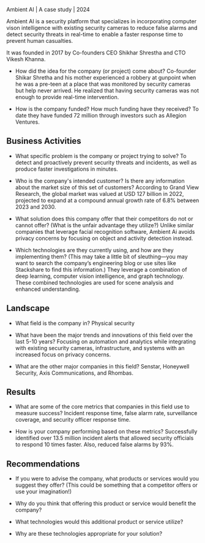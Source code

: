 Ambient AI | A case study | 2024 
 
Ambient AI is a security platform that specializes in incorporating computer vison intelligence with existing security cameras to reduce false alarms and detect security threats in real-time to enable a faster response time to prevent human casualties. 
 
It was founded in 2017 by Co-founders CEO Shikhar Shrestha and CTO Vikesh Khanna.  
 
* How did the idea for the company (or project) come about? Co-founder Shikar Shretha and his mother experienced a robbery at gunpoint when he was a pre-teen at a place that was monitored by security cameras but help never arrived. He realized that having security cameras was not enough to provide real-time intervention. 
 
* How is the company funded? How much funding have they received? To date they have funded 72 million through investors such as Allegion Ventures. 
 
## Business Activities 
 
* What specific problem is the company or project trying to solve? To detect and proactively prevent security threats and incidents, as well as produce faster investigations in minutes. 
 
* Who is the company's intended customer? Is there any information about the market size of this set of customers? According to Grand View Research, the global market was valued at USD 127 billion in 2022, projected to expand at a compound annual growth rate of 6.8% between 2023 and 2030. 
 
* What solution does this company offer that their competitors do not or cannot offer? (What is the unfair advantage they utilize?) Unlike similar companies that leverage facial recognition software, Ambient Ai avoids privacy concerns by focusing on object and activity detection instead. 
 
 
* Which technologies are they currently using, and how are they implementing them? (This may take a little bit of sleuthing&mdash;you may want to search the company’s engineering blog or use sites like Stackshare to find this information.) 
They leverage a combination of deep learning, computer vision intelligence, and graph technology. These combined technologies are used for scene analysis and enhanced understanding.   
## Landscape 
 
* What field is the company in? Physical security 
 
* What have been the major trends and innovations of this field over the last 5-10 years? 
Focusing on automation and analytics while integrating with existing security cameras, infrastructure, and systems with an increased focus on privacy concerns. 

* What are the other major companies in this field? Senstar, Honeywell Security, Axis Communications, and Rhombas. 
 
## Results 
 
* What are some of the core metrics that companies in this field use to measure success? Incident response time, false alarm rate, surveillance coverage, and security officer response time. 

 * How is your company performing based on these metrics? Successfully identified over 13.5 million incident alerts that allowed security officials to respond 10 times faster. Also, reduced false alarms by 93%.  
 
## Recommendations 
 
* If you were to advise the company, what products or services would you suggest they offer? (This could be something that a competitor offers or use your imagination!) 
 
* Why do you think that offering this product or service would benefit the company? 
 
* What technologies would this additional product or service utilize? 
 
* Why are these technologies appropriate for your solution? 
